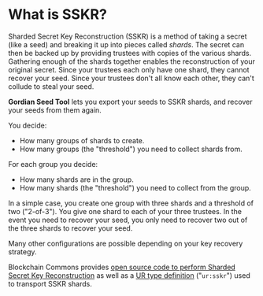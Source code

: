 # What is SSKR?

Sharded Secret Key Reconstruction (SSKR) is a method of taking a secret (like a seed) and breaking it up into pieces called *shards*. The secret can then be backed up by providing trustees with copies of the various shards. Gathering enough of the shards together enables the reconstruction of your original secret. Since your trustees each only have one shard, they cannot recover your seed. Since your trustees don't all know each other, they can't collude to steal your seed.

**Gordian Seed Tool** lets you export your seeds to SSKR shards, and recover your seeds from them again.

You decide:

* How many groups of shards to create.
* How many groups (the "threshold") you need to collect shards from.

For each group you decide:

* How many shards are in the group.
* How many shards (the "threshold") you need to collect from the group.

In a simple case, you create one group with three shards and a threshold of two ("2-of-3"). You give one shard to each of your three trustees. In the event you need to recover your seed, you only need to recover two out of the three shards to recover your seed.

Many other configurations are possible depending on your key recovery strategy.

Blockchain Commons provides [open source code to perform Sharded Secret Key Reconstruction](https://github.com/blockchaincommons/bc-shamir) as well as a [UR type definition](https://github.com/BlockchainCommons/Research/blob/master/papers/bcr-2020-011-sskr.md) ("`ur:sskr`") used to transport SSKR shards.
